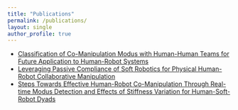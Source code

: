 ```yaml
---
title: "Publications"
permalink: /publications/
layout: single
author_profile: true
---
```


- <a href="https://dl.acm.org/doi/10.1145/3659059" target="_blank" rel="noopener noreferrer">Classification of Co-Manipulation Modus with Human-Human Teams for Future Application to Human-Robot Systems</a>
- <a href="https://arxiv.org/html/2504.08184v1" target="_blank" rel="noopener noreferrer">Leveraging Passive Compliance of Soft Robotics for Physical Human-Robot Collaborative Manipulation</a>
- <a href="https://scholarsarchive.byu.edu/etd/10730/" target="_blank" rel="noopener noreferrer">Steps Towards Effective Human-Robot Co-Manipulation Through Real-time Modus Detection and Effects of Stiffness Variation for Human-Soft-Robot Dyads</a>
